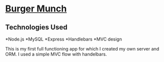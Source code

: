 # [Burger Munch](https://burger-munch.herokuapp.com)

## Technologies Used
*Node.js
*MySQL
*Express
*Handlebars
*MVC design

This is my first full functioning app for which I created my own server and ORM. I used a simple MVC flow with handelbars.
